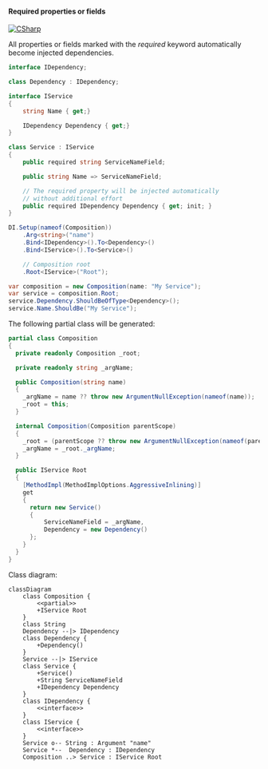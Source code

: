 #### Required properties or fields

[![CSharp](https://img.shields.io/badge/C%23-code-blue.svg)](../tests/Pure.DI.UsageTests/Basics/RequiredPropertiesOrFieldsScenario.cs)

All properties or fields marked with the _required_ keyword automatically become injected dependencies.


```c#
interface IDependency;

class Dependency : IDependency;

interface IService
{
    string Name { get;}

    IDependency Dependency { get;}
}

class Service : IService
{
    public required string ServiceNameField;

    public string Name => ServiceNameField;

    // The required property will be injected automatically
    // without additional effort
    public required IDependency Dependency { get; init; }
}

DI.Setup(nameof(Composition))
    .Arg<string>("name")
    .Bind<IDependency>().To<Dependency>()
    .Bind<IService>().To<Service>()

    // Composition root
    .Root<IService>("Root");

var composition = new Composition(name: "My Service");
var service = composition.Root;
service.Dependency.ShouldBeOfType<Dependency>();
service.Name.ShouldBe("My Service");
```

The following partial class will be generated:

```c#
partial class Composition
{
  private readonly Composition _root;

  private readonly string _argName;

  public Composition(string name)
  {
    _argName = name ?? throw new ArgumentNullException(nameof(name));
    _root = this;
  }

  internal Composition(Composition parentScope)
  {
    _root = (parentScope ?? throw new ArgumentNullException(nameof(parentScope)))._root;
    _argName = _root._argName;
  }

  public IService Root
  {
    [MethodImpl(MethodImplOptions.AggressiveInlining)]
    get
    {
      return new Service()
      {
          ServiceNameField = _argName,
          Dependency = new Dependency()
      };
    }
  }
}
```

Class diagram:

```mermaid
classDiagram
	class Composition {
		<<partial>>
		+IService Root
	}
	class String
	Dependency --|> IDependency
	class Dependency {
		+Dependency()
	}
	Service --|> IService
	class Service {
		+Service()
		+String ServiceNameField
		+IDependency Dependency
	}
	class IDependency {
		<<interface>>
	}
	class IService {
		<<interface>>
	}
	Service o-- String : Argument "name"
	Service *--  Dependency : IDependency
	Composition ..> Service : IService Root
```


